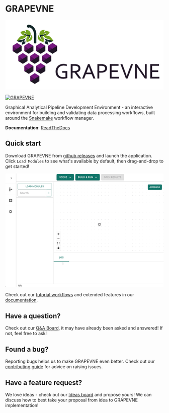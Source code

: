 # GRAPEVNE

![image](./docs/images/banner.png)

[![GRAPEVNE](https://github.com/kraemer-lab/GRAPEVNE/actions/workflows/GRAPEVNE.yml/badge.svg)](https://github.com/kraemer-lab/GRAPEVNE/actions/workflows/GRAPEVNE.yml)

Graphical Analytical Pipeline Development Environment - an interactive environment for building and validating data processing workflows,
built around the [Snakemake](https://snakemake.github.io/) workflow manager.

**Documentation**: [ReadTheDocs](https://GRAPEVNE.readthedocs.io)

## Quick start

Download GRAPEVNE from [github releases](https://github.com/kraemer-lab/GRAPEVNE/releases) and launch the application. Click `Load Modules` to see what's available by default, then drag-and-drop to get started!

![image](./docs/images/helloworld.gif)

Check out our [tutorial workflows](https://grapevne.readthedocs.io/en/latest/getting_started/quickstart.html) and extended features in our [documentation](https://GRAPEVNE.readthedocs.io).

## Have a question?

Check out our [Q&A Board](https://github.com/kraemer-lab/GRAPEVNE/discussions/categories/q-a), it may have already been asked and answered! If not, feel free to ask!

## Found a bug?

Reporting bugs helps us to make GRAPEVNE even better. Check out our [contributing guide](https://github.com/kraemer-lab/GRAPEVNE/blob/main/CONTRIBUTING.md) for advice on raising issues.

## Have a feature request?

We love ideas - check out our [Ideas board](https://github.com/kraemer-lab/GRAPEVNE/discussions/categories/ideas) and propose yours! We can discuss how to best take your proposal from idea to GRAPEVNE implementation!
